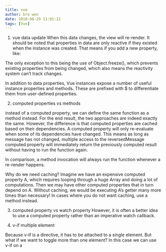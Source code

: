 ```yaml
---
title: vue
author: bro wen
date: 2018-06-29 11:01:12
tags: [Vue]
---
```

1. vue data update
When this data changes, the view will re-render. It should be noted that properties in data are only reactive if they existed when the instance was created. That means if you add a new property, like:

The only exception to this being the use of Object.freeze(), which prevents existing properties from being changed, which also means the reactivity system can’t track changes.

In addition to data properties, Vue instances expose a number of useful instance properties and methods. These are prefixed with $ to differentiate them from user-defined properties.

2. computed properties vs methods

instead of a computed property, we can define the same function as a method instead. For the end result, the two approaches are indeed exactly the same. However, the difference is that computed properties are cached based on their dependencies. A computed property will only re-evaluate when some of its dependencies have changed. This means as long as message has not changed, multiple access to the reversedMessage computed property will immediately return the previously computed result without having to run the function again.

In comparison, a method invocation will always run the function whenever a re-render happens.

Why do we need caching? Imagine we have an expensive computed property A, which requires looping through a huge Array and doing a lot of computations. Then we may have other computed properties that in turn depend on A. Without caching, we would be executing A’s getter many more times than necessary! In cases where you do not want caching, use a method instead.

3. computed property vs watch property
However, it is often a better idea to use a computed property rather than an imperative watch callback. 


4. v-if multiple element

Because v-if is a directive, it has to be attached to a single element. But what if we want to toggle more than one element? In this case we can use v-if on a <template> element, which serves as an invisible wrapper. The final rendered result will not include the <template> element.
```html
<template v-if="ok">
  <h1>Title</h1>
  <p>Paragraph 1</p>
  <p>Paragraph 2</p>
</template>
```

5. v-if and key
Vue tries to render elements as efficiently as possible, often re-using them instead of rendering from scratch. Beyond helping make Vue very fast, this can have some useful advantages.

This isn’t always desirable though, so Vue offers a way for you to say, “These two elements are completely separate - don’t re-use them.” Add a key attribute with unique values:
```html
<template v-if="loginType === 'username'">
  <label>Username</label>
  <input placeholder="Enter your username" key="username-input">
</template>
<template v-else>
  <label>Email</label>
  <input placeholder="Enter your email address" key="email-input">
</template>
```
Now those inputs will be rendered from scratch each time you toggle. 

6. v-if vs v-show

v-if is “real” conditional rendering because it ensures that event listeners and child components inside the conditional block are properly destroyed and re-created during toggles.

v-if is also lazy: if the condition is false on initial render, it will not do anything - the conditional block won’t be rendered until the condition becomes true for the first time.

In comparison, v-show is much simpler - the element is always rendered regardless of initial condition, with CSS-based toggling.

Generally speaking, v-if has higher toggle costs while v-show has higher initial render costs. So prefer v-show if you need to toggle something very often, and prefer v-if if the condition is unlikely to change at runtime.

7. v-for and key

When Vue is updating a list of elements rendered with v-for, by default it uses an “in-place patch” strategy. If the order of the data items has changed, instead of moving the DOM elements to match the order of the items, Vue will patch each element in-place and make sure it reflects what should be rendered at that particular index. 

This default mode is efficient, but only suitable when your list render output does not rely on child component state or temporary DOM state (e.g. form input values).

To give Vue a hint so that it can track each node’s identity, and thus reuse and reorder existing elements, you need to provide a unique key attribute for each item. 
```html
<div v-for="item in items" :key="item.id">
  <!-- content -->
</div>
```
It is recommended to provide a key with v-for whenever possible, unless the iterated DOM content is simple, or you are intentionally relying on the default behavior for performance gains.

7. array mutation methods and non-mutating methods
Mutation Methods

Vue wraps an observed array’s mutation methods so they will also trigger view updates. The wrapped methods are:

    push()
    pop()
    shift()
    unshift()
    splice()
    sort()
    reverse()


In comparison, there are also non-mutating methods, e.g. filter(), concat() and slice(), which do not mutate the original array but always return a new array. When working with non-mutating methods, you can replace the old array with the new one:

example1.items = example1.items.filter(function (item) {
  return item.message.match(/Foo/)
})

8. limit

8.1
Due to limitations in JavaScript, Vue cannot detect the following changes to an array:

    When you directly set an item with the index, e.g. vm.items[indexOfItem] = newValue
    When you modify the length of the array, e.g. vm.items.length = newLength


To overcome caveat 1, both of the following will accomplish the same as vm.items[indexOfItem] = newValue, but will also trigger state updates in the reactivity system:

// Vue.set
Vue.set(vm.items, indexOfItem, newValue)

// Array.prototype.splice
vm.items.splice(indexOfItem, 1, newValue)

You can also use the vm.$set instance method, which is an alias for the global Vue.set:

vm.$set(vm.items, indexOfItem, newValue)

To deal with caveat 2, you can use splice:

vm.items.splice(newLength)

8.2
Again due to limitations of modern JavaScript, Vue cannot detect property addition or deletion.Vue does not allow dynamically adding new root-level reactive properties to an already created instance. However, it’s possible to add reactive properties to a nested object using the Vue.set(object, key, value) method.You can also use the vm.$set instance method, which is an alias for the global Vue.set

Sometimes you may want to assign a number of new properties to an existing object, for example using Object.assign() or _.extend(). In such cases, you should create a fresh object with properties from both objects. 

9. v-for to-do-list

```html
<div id="todo-list-example">
  <form v-on:submit.prevent="addNewTodo">
    <label for="new-todo">Add a todo</label>
    <input
      v-model="newTodoText"
      id="new-todo"
      placeholder="E.g. Feed the cat"
    >
    <button>Add</button>
  </form>
  <ul>
    <li
      is="todo-item"
      v-for="(todo, index) in todos"
      v-bind:key="todo.id"
      v-bind:title="todo.title"
      v-on:remove="todos.splice(index, 1)"
    ></li>
  </ul>
</div>

```

```js
Vue.component('todo-item', {
  template: '\
    <li>\
      {{ title }}\
      <button v-on:click="$emit(\'remove\')">Remove</button>\
    </li>\
  ',
  props: ['title']
})

new Vue({
  el: '#todo-list-example',
  data: {
    newTodoText: '',
    todos: [
      {
        id: 1,
        title: 'Do the dishes',
      },
      {
        id: 2,
        title: 'Take out the trash',
      },
      {
        id: 3,
        title: 'Mow the lawn'
      }
    ],
    nextTodoId: 4
  },
  methods: {
    addNewTodo: function () {
      this.todos.push({
        id: this.nextTodoId++,
        title: this.newTodoText
      })
      this.newTodoText = ''
    }
  }
})
```


10. event handler v-on

Sometimes we also need to access the original DOM event in an inline statement handler. You can pass it into a method using the special $event variable:
```html
<button v-on:click="warn('Form cannot be submitted yet.', $event)">
  Submit
</button>
```

```js
// ...
methods: {
  warn: function (message, event) {
    // now we have access to the native event
    if (event) event.preventDefault()
    alert(message)
  }
}
```

11. Event Modifiers
    .stop
    .prevent
    .capture
    .self
    .once
    .passive

The .passive modifier is especially useful for improving performance on mobile devices.

12. Key Modifiers

When listening for keyboard events, we often need to check for specific keys. Vue allows adding key modifiers for v-on when listening for key events:

<!-- only call `vm.submit()` when the `key` is `Enter` -->
<input v-on:keyup.enter="submit">

You can directly use any valid key names exposed via KeyboardEvent.key as modifiers by converting them to kebab-case.

<input v-on:keyup.page-down="onPageDown">

In the above example, the handler will only be called if $event.key is equal to 'PageDown'.



System Modifier Keys

You can use the following modifiers to trigger mouse or keyboard event listeners only when the corresponding modifier key is pressed:

    .ctrl
    .alt
    .shift
    .meta

<!-- Ctrl + Click -->
<div @click.ctrl="doSomething">Do something</div>


.exact Modifier

The .exact modifier allows control of the exact combination of system modifiers needed to trigger an event.

<!-- this will fire even if Alt or Shift is also pressed -->
<button @click.ctrl="onClick">A</button>

<!-- this will only fire when Ctrl and no other keys are pressed -->
<button @click.ctrl.exact="onCtrlClick">A</button>

<!-- this will only fire when no system modifiers are pressed -->
<button @click.exact="onClick">A</button>


Mouse Button Modifiers

    .left
    .right
    .middle

13. v-model


Modifiers
.lazy

By default, v-model syncs the input with the data after each input event (with the exception of IME composition as stated above). You can add the lazy modifier to instead sync after change events:

<!-- synced after "change" instead of "input" -->
<input v-model.lazy="msg" >

.number

If you want user input to be automatically typecast as a number, you can add the number modifier to your v-model managed inputs:

<input v-model.number="age" type="number">

This is often useful, because even with type="number", the value of HTML input elements always returns a string. If the value cannot be parsed with parseFloat(), then the original value is returned.
.trim

If you want whitespace from user input to be trimmed automatically, you can add the trim modifier to your v-model-managed inputs:

<input v-model.trim="msg">

14. component

data Must Be a Function

When we defined the <button-counter> component, you may have noticed that data wasn’t directly provided an object, like this:

data: {
  count: 0
}

Instead, a component’s data option must be a function, so that each instance can maintain an independent copy of the returned data object:

data: function () {
  return {
    count: 0
  }
}

If Vue didn’t have this rule, clicking on one button would affect the data of all other instances, like below:




Props


Props are custom attributes you can register on a component. When a value is passed to a prop attribute, it becomes a property on that component instance. To pass a title to our blog post component, we can include it in the list of props this component accepts, using a props option:

Vue.component('blog-post', {
  props: ['title'],
  template: '<h3>{{ title }}</h3>'
})

A component can have as many props as you’d like and by default, any value can be passed to any prop. In the template above, you’ll see that we can access this value on the component instance, just like with data.



every component must have a single root element. 

<blog-post
  v-for="post in posts"
  v-bind:key="post.id"
  v-bind:post="post"
></blog-post>

Vue.component('blog-post', {
  props: ['post'],
  template: `
    <div class="blog-post">
      <h3>{{ post.title }}</h3>
      <div v-html="post.content"></div>
    </div>
  `
})



Dynamic Components


<!-- Component changes when currentTabComponent changes -->
<component v-bind:is="currentTabComponent"></component>

In the example above, currentTabComponent can contain either:

    the name of a registered component, or
    a component’s options object



DOM Template Parsing Caveats

Some HTML elements, such as <ul>, <ol>, <table> and <select> have restrictions on what elements can appear inside them, and some elements such as <li>, <tr>, and <option> can only appear inside certain other elements.

This will lead to issues when using components with elements that have such restrictions. For example:

<table>
  <blog-post-row></blog-post-row>
</table>

The custom component <blog-post-row> will be hoisted out as invalid content, causing errors in the eventual rendered output. Fortunately, the is special attribute offers a workaround:

<table>
  <tr is="blog-post-row"></tr>
</table>
It should be noted that this limitation does not apply if you are using string templates from one of the following sources:

    String templates (e.g. template: '...')
    Single-file (.vue) components
    <script type="text/x-template">
